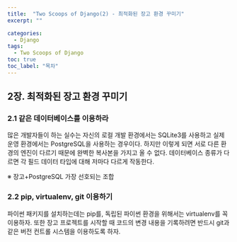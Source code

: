 ```yaml
---
title:  "Two Scoops of Django(2) - 최적화된 장고 환경 꾸미기"
excerpt: ""

categories:
  - Django
tags:
  - Two Scoops of Django
toc: true
toc_label: "목차"
---
```

## 2장. 최적화된 장고 환경 꾸미기
### 2.1 같은 데이터베이스를 이용하라

많은 개발자들이 하는 실수는 자신의 로컬 개발 환경에서는 SQLite3를 사용하고 실제 운영 환경에서는 PostgreSQL을 사용하는 경우이다. 하지만 이렇게 되면 서로 다른 환경의 엔진이 다르기 때문에 완벽한 복사본을 가지고 올 수 없다. 데이터베이스 종류가 다르면 각 필드 데이터 타입에 대해 저마다 다르게 작동한다.

※ 장고+PostgreSQL 가장 선호되는 조합

### 2.2 pip, virtualenv, git 이용하기

파이썬 패키지를 설치하는데는 pip를, 독립된 파이썬 환경을 위해서는 virtualenv를 꼭 이용하자. 또한 장고 프로젝트를 시작할 때 코드의 변경 내용을 기록하려면 반드시 git과 같은 버전 컨트롤 시스템을 이용하도록 하자.